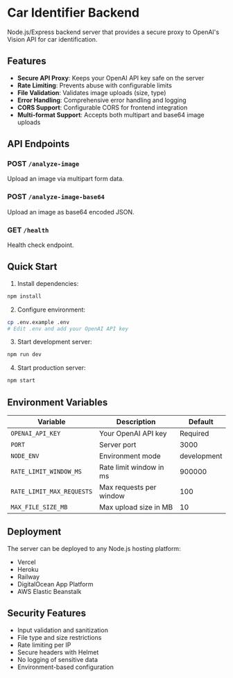 # Car Identifier Backend

Node.js/Express backend server that provides a secure proxy to OpenAI's Vision API for car identification.

## Features

- **Secure API Proxy**: Keeps your OpenAI API key safe on the server
- **Rate Limiting**: Prevents abuse with configurable limits
- **File Validation**: Validates image uploads (size, type)
- **Error Handling**: Comprehensive error handling and logging
- **CORS Support**: Configurable CORS for frontend integration
- **Multi-format Support**: Accepts both multipart and base64 image uploads

## API Endpoints

### POST `/analyze-image`
Upload an image via multipart form data.

### POST `/analyze-image-base64`
Upload an image as base64 encoded JSON.

### GET `/health`
Health check endpoint.

## Quick Start

1. Install dependencies:
```bash
npm install
```

2. Configure environment:
```bash
cp .env.example .env
# Edit .env and add your OpenAI API key
```

3. Start development server:
```bash
npm run dev
```

4. Start production server:
```bash
npm start
```

## Environment Variables

| Variable | Description | Default |
|----------|-------------|---------|
| `OPENAI_API_KEY` | Your OpenAI API key | Required |
| `PORT` | Server port | 3000 |
| `NODE_ENV` | Environment mode | development |
| `RATE_LIMIT_WINDOW_MS` | Rate limit window in ms | 900000 |
| `RATE_LIMIT_MAX_REQUESTS` | Max requests per window | 100 |
| `MAX_FILE_SIZE_MB` | Max upload size in MB | 10 |

## Deployment

The server can be deployed to any Node.js hosting platform:

- Vercel
- Heroku
- Railway
- DigitalOcean App Platform
- AWS Elastic Beanstalk

## Security Features

- Input validation and sanitization
- File type and size restrictions
- Rate limiting per IP
- Secure headers with Helmet
- No logging of sensitive data
- Environment-based configuration